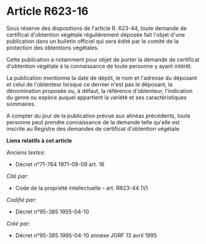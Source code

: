 # Article R623-16

Sous réserve des dispositions de l'article R. 623-44, toute demande de certificat d'obtention végétale régulièrement déposée
fait l'objet d'une publication dans un bulletin officiel qui sera édité par le comité de la protection des obtentions
végétales. 

Cette publication a notamment pour objet de porter la demande de certificat d'obtention végétale à la connaissance de toute
personne y ayant intérêt. 

La publication mentionne la date de dépôt, le nom et l'adresse du déposant et celui de l'obtenteur lorsque ce dernier n'est
pas le déposant, la dénomination proposée ou, à défaut, la référence d'obtenteur, l'indication du genre ou espèce auquel
appartient la variété et ses caractéristiques sommaires. 

A compter du jour de la publication prévue aux alinéas précédents, toute personne peut prendre connaissance de la demande
telle qu'elle est inscrite au Registre des demandes de certificat d'obtention végétale.

**Liens relatifs à cet article**

_Anciens textes_:

  - Décret n°71-764 1971-09-09 art. 16

_Cité par_:

  - Code de la propriété intellectuelle - art. R623-44 (V)

_Codifié par_:

  - Décret n°95-385 1955-04-10

_Créé par_:

  - Décret n°95-385 1995-04-10 annexe JORF 13 avril 1995
